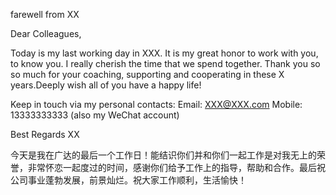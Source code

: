 farewell from XX

Dear Colleagues,

Today is my last working day in XXX. It is my great honor to work with you, to know you. I really cherish the time that we spend together.  Thank you so so much for your coaching, supporting and cooperating in these X years.Deeply wish all of you have a happy life!

Keep in touch via my personal contacts:
Email: XXX@XXX.com
Mobile: 13333333333 (also my WeChat account)

Best Regards
XX


今天是我在广达的最后一个工作日！能结识你们并和你们一起工作是对我无上的荣誉，非常怀恋一起度过的时间，感谢你们给予工作上的指导，帮助和合作。最后祝公司事业蓬勃发展，前景灿烂。祝大家工作顺利，生活愉快！